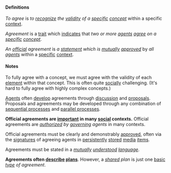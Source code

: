 #### Definitions

*To agree* is *to [recognize](https://github.com/gcassel/Modular-Organization-Terminology/blob/master/terms/recognize.md) the [validity](https://github.com/gcassel/Modular-Organization-Terminology/blob/master/terms/valid.md) of a [specific](https://github.com/gcassel/Modular-Organization-Terminology/blob/master/terms/specific.md) [concept](https://github.com/gcassel/Modular-Organization-Terminology/blob/master/terms/concept.md)* within a specific [context](https://github.com/gcassel/Modular-Organization-Terminology/blob/master/terms/context.md).

*Agreement* is a [trait](https://github.com/gcassel/Modular-Organization-Terminology/blob/master/compound-terms/relational-trait.md) which [indicates](https://github.com/gcassel/Modular-Organization-Terminology/blob/master/terms/indicate.md) that *two or more [agents](https://github.com/gcassel/Modular-Organization-Terminology/blob/master/terms/agent.md) [agree](https://github.com/gcassel/Modular-Organization-Terminology/blob/master/terms/agree.md) on a [specific](https://github.com/gcassel/Modular-Organization-Terminology/blob/master/terms/specific.md) [concept](https://github.com/gcassel/Modular-Organization-Terminology/blob/master/terms/concept.md)*.

*An [official](https://github.com/gcassel/Modular-Organization-Terminology/blob/master/terms/official.md) agreement* is *a [statement](https://github.com/gcassel/Modular-Organization-Terminology/blob/master/terms/state.md) which is [mutually](https://github.com/gcassel/Modular-Organization-Terminology/blob/master/terms/mutual.md) [approved](https://github.com/gcassel/Modular-Organization-Terminology/blob/master/terms/approve.md)* by *all [agents](https://github.com/gcassel/Modular-Organization-Terminology/blob/master/terms/agent.md)* within a [specific](https://github.com/gcassel/Modular-Organization-Terminology/blob/master/terms/specific.md) [context](https://github.com/gcassel/Modular-Organization-Terminology/blob/master/terms/context.md).  

#### Notes 

To fully agree with a concept, we must agree with the validity of each [element](https://github.com/gcassel/Modular-Organization-Terminology/blob/master/terms/element.md) within that concept.  This is often quite [socially](https://github.com/gcassel/Modular-Organization-Terminology/blob/master/terms/social.md) challenging.  (It's hard to fully agree with highly complex concepts.)

[Agents](https://github.com/gcassel/Modular-Organization-Terminology/blob/master/terms/agent.md) often [develop](https://github.com/gcassel/Modular-Organization-Terminology/blob/master/terms/develop.md) agreements through [discussion](https://github.com/gcassel/Modular-Organization-Terminology/blob/master/terms/dialogue.md) and [proposals](https://github.com/gcassel/Modular-Organization-Terminology/blob/master/terms/proposal.md).  Proposals and agreements may be developed through any combination of [sequential processes](https://github.com/gcassel/Modular-Organization-Terminology/blob/master/compound-terms/sequential-process.md) and [parallel processes](https://github.com/gcassel/Modular-Organization-Terminology/blob/master/compound-terms/parallel-process.md).

**Official agreements are [important](https://github.com/gcassel/Modular-Organization-Terminology/blob/master/terms/importance.md) in many [social](https://github.com/gcassel/Modular-Organization-Terminology/blob/master/terms/social.md) contexts.**  Official agreements are *[authorized](https://github.com/gcassel/Modular-Organization-Terminology/blob/master/terms/authorize.md) by [governing](https://github.com/gcassel/Modular-Organization-Terminology/blob/master/terms/govern.md) agents* in many contexts. 

Official agreements must be clearly and demonstrably [approved](https://github.com/gcassel/Modular-Organization-Terminology/blob/master/terms/approve.md), often via the [signatures](https://github.com/gcassel/Modular-Organization-Terminology/blob/master/terms/signature.md) of agreeing agents in [persistently](https://github.com/gcassel/Modular-Organization-Terminology/blob/master/terms/persist.md) [stored](https://github.com/gcassel/Modular-Organization-Terminology/blob/master/terms/store.md) [media](https://github.com/gcassel/Modular-Organization-Terminology/blob/master/terms/media.md) [items](https://github.com/gcassel/Modular-Organization-Terminology/blob/master/terms/item.md).

Agreements must be stated in a *[mutually](https://github.com/gcassel/Modular-Organization-Terminology/blob/master/terms/mutual.md) [understood](https://github.com/gcassel/Modular-Organization-Terminology/blob/master/terms/understand.md) [language](https://github.com/gcassel/Modular-Organization-Terminology/blob/master/terms/language.md)*.

**Agreements often [describe](https://github.com/gcassel/Modular-Organization-Terminology/blob/master/terms/describe.md) [plans](https://github.com/gcassel/Modular-Organization-Terminology/blob/master/terms/plan.md)**.  However, a *[shared](https://github.com/gcassel/Modular-Organization-Terminology/blob/master/terms/common.md) plan* is just one [basic](https://github.com/gcassel/Modular-Organization-Terminology/blob/master/terms/base.md) *[type](https://github.com/gcassel/Modular-Organization-Terminology/blob/master/terms/type.md) of agreement*.
 
